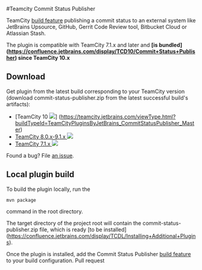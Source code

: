 #Teamcity Commit Status Publisher


TeamCity [build feature](https://confluence.jetbrains.com/display/TCDL/Adding+Build+Features) publishing a commit status to an external
system like JetBrains Upsource, GitHub, Gerrit Code Review tool, Bitbucket Cloud or
Atlassian Stash.

The plugin is compatible with TeamCity 7.1.x and later and **[is bundled] (https://confluence.jetbrains.com/display/TCD10/Commit+Status+Publisher) since TeamCity 10.x**

## Download
Get plugin from the latest build corresponding to your TeamCity version (download commit-status-publisher.zip from the latest successful build's artifacts):
- [TeamCity 10 ![](http://teamcity.jetbrains.com/app/rest/builds/buildType:TeamCityPluginsByJetBrains_CommitStatusPublisher_Master/statusIcon)] (https://teamcity.jetbrains.com/viewType.html?buildTypeId=TeamCityPluginsByJetBrains_CommitStatusPublisher_Master)
- [TeamCity 8.0.x-9.1.x ![](http://teamcity.jetbrains.com/app/rest/builds/buildType:TeamCityPluginsByJetBrains_CommitStatusPublisher_91/statusIcon)](https://teamcity.jetbrains.com/viewType.html?buildTypeId=TeamCityPluginsByJetBrains_CommitStatusPublisher_91) 
- [TeamCity 7.1.x ![](http://teamcity.jetbrains.com/app/rest/builds/buildType:TeamCityPluginsByJetBrains_Unsorted_CommitStatusPublisher71/statusIcon)](http://teamcity.jetbrains.com/viewType.html?buildTypeId=TeamCityPluginsByJetBrains_CommitStatusPublisher_71) 

Found a bug? File [an issue](https://youtrack.jetbrains.com/newIssue?project=TW&clearDraft=true&c=Assignee+neverov&c=Subsystem+plugins%3A+other&c=tag+plugin_statusPublisher).

## Local plugin build

To build the plugin locally, run the
```
mvn package
```
command in the root directory.

The target directory of the project root will contain the
commit-status-publisher.zip file, which is ready [to be installed]
(https://confluence.jetbrains.com/display/TCDL/Installing+Additional+Plugins).

Once the plugin is installed, add the Commit Status Publisher  [build feature](https://confluence.jetbrains.com/display/TCDL/Adding+Build+Features) to your build configuration.
Pull request
